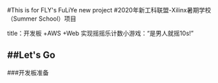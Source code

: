 #This is for FLY's FuLiYe new project
#2020年新工科联盟-Xilinx暑期学校（Summer School）项目

title：开发板 +AWS +Web 实现摇摇乐计数小游戏：“是男人就摇10s!”

##Let's Go
---
###开发板准备

